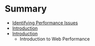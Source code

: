 # Summary

* [Identifying Performance Issues](01-introduction/identifying_performance_issues.md)
* [Introduction](01-introduction/introduction-to-web-performance.md)
* [Introduction](01-introduction/introduction.md)
   * Introduction to Web Performance

